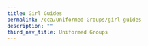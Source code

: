 ```yaml
---
title: Girl Guides
permalink: /cca/Uniformed-Groups/girl-guides
description: ""
third_nav_title: Uniformed Groups
---
```

